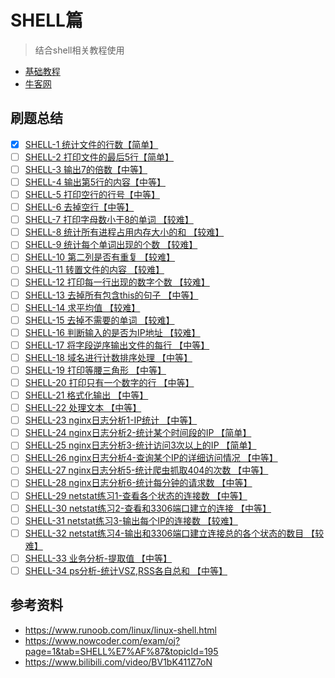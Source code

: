 
# SHELL篇

> 结合shell相关教程使用

- [基础教程](../../server-end/linux/base-shell.md)
- [牛客网](https://www.nowcoder.com/exam/oj?page=1&tab=SHELL%E7%AF%87&topicId=195)

## 刷题总结

- [x] [SHELL-1 统计文件的行数【简单】](shell-1.md)
- [ ] [SHELL-2 打印文件的最后5行【简单】](shell-2.md)
- [ ] [SHELL-3 输出7的倍数【中等】](shell-3.md)
- [ ] [SHELL-4 输出第5行的内容【中等】](shell-4.md)
- [ ] [SHELL-5 打印空行的行号【中等】](shell-5.md)
- [ ] [SHELL-6 去掉空行【中等】](shell-6.md)
- [ ] [SHELL-7 打印字母数小于8的单词 【较难】](shell-7.md)
- [ ] [SHELL-8 统计所有进程占用内存大小的和 【较难】](shell-8.md)
- [ ] [SHELL-9 统计每个单词出现的个数 【较难】](shell-9.md)
- [ ] [SHELL-10 第二列是否有重复 【较难】](shell-10.md)
- [ ] [SHELL-11 转置文件的内容 【较难】](shell-11.md)
- [ ] [SHELL-12 打印每一行出现的数字个数 【较难】](shell-12.md)
- [ ] [SHELL-13 去掉所有包含this的句子 【中等】](shell-13.md)
- [ ] [SHELL-14 求平均值 【较难】](shell-14.md)
- [ ] [SHELL-15 去掉不需要的单词 【较难】](shell-15.md)
- [ ] [SHELL-16 判断输入的是否为IP地址 【较难】](shell-16.md)
- [ ] [SHELL-17 将字段逆序输出文件的每行 【中等】](shell-17.md)
- [ ] [SHELL-18 域名进行计数排序处理 【中等】](shell-18.md)
- [ ] [SHELL-19 打印等腰三角形 【中等】](shell-19.md)
- [ ] [SHELL-20 打印只有一个数字的行 【中等】](shell-20.md)
- [ ] [SHELL-21 格式化输出 【中等】](shell-21.md)
- [ ] [SHELL-22 处理文本 【中等】](shell-22.md)
- [ ] [SHELL-23 nginx日志分析1-IP统计 【中等】](shell-23.md)
- [ ] [SHELL-24 nginx日志分析2-统计某个时间段的IP 【简单】](shell-24.md)
- [ ] [SHELL-25 nginx日志分析3-统计访问3次以上的IP 【简单】](shell-25.md)
- [ ] [SHELL-26 nginx日志分析4-查询某个IP的详细访问情况 【中等】](shell-26.md)
- [ ] [SHELL-27 nginx日志分析5-统计爬虫抓取404的次数 【中等】](shell-27.md)
- [ ] [SHELL-28 nginx日志分析6-统计每分钟的请求数 【中等】](shell-28.md)
- [ ] [SHELL-29 netstat练习1-查看各个状态的连接数 【中等】](shell-29.md)
- [ ] [SHELL-30 netstat练习2-查看和3306端口建立的连接 【中等】](shell-30.md)
- [ ] [SHELL-31 netstat练习3-输出每个IP的连接数 【较难】](shell-31.md)
- [ ] [SHELL-32 netstat练习4-输出和3306端口建立连接总的各个状态的数目 【较难】](shell-32.md)
- [ ] [SHELL-33 业务分析-提取值 【中等】](shell-33.md)
- [ ] [SHELL-34 ps分析-统计VSZ,RSS各自总和 【中等】](shell-34.md)

## 参考资料

- <https://www.runoob.com/linux/linux-shell.html>
- <https://www.nowcoder.com/exam/oj?page=1&tab=SHELL%E7%AF%87&topicId=195>
- <https://www.bilibili.com/video/BV1bK411Z7oN>
